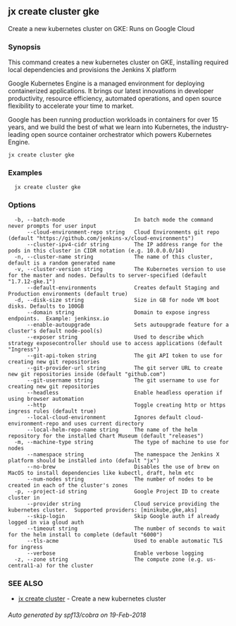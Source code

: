 ## jx create cluster gke

Create a new kubernetes cluster on GKE: Runs on Google Cloud

### Synopsis


This command creates a new kubernetes cluster on GKE, installing required local dependencies and provisions the Jenkins X platform 

Google Kubernetes Engine is a managed environment for deploying containerized applications. It brings our latest innovations in developer productivity, resource efficiency, automated operations, and open source flexibility to accelerate your time to market. 

Google has been running production workloads in containers for over 15 years, and we build the best of what we learn into Kubernetes, the industry-leading open source container orchestrator which powers Kubernetes Engine.

```
jx create cluster gke
```

### Examples

```
  jx create cluster gke
```

### Options

```
  -b, --batch-mode                      In batch mode the command never prompts for user input
      --cloud-environment-repo string   Cloud Environments git repo (default "https://github.com/jenkins-x/cloud-environments")
      --cluster-ipv4-cidr string        The IP address range for the pods in this cluster in CIDR notation (e.g. 10.0.0.0/14)
  -n, --cluster-name string             The name of this cluster, default is a random generated name
  -v, --cluster-version string          The Kubernetes version to use for the master and nodes. Defaults to server-specified (default "1.7.12-gke.1")
      --default-environments            Creates default Staging and Production environments (default true)
  -d, --disk-size string                Size in GB for node VM boot disks. Defaults to 100GB
      --domain string                   Domain to expose ingress endpoints.  Example: jenkinsx.io
      --enable-autoupgrade              Sets autoupgrade feature for a cluster's default node-pool(s)
      --exposer string                  Used to describe which strategy exposecontroller should use to access applications (default "Ingress")
      --git-api-token string            The git API token to use for creating new git repositories
      --git-provider-url string         The git server URL to create new git repositories inside (default "github.com")
      --git-username string             The git username to use for creating new git repositories
      --headless                        Enable headless operation if using browser automation
      --http                            Toggle creating http or https ingress rules (default true)
      --local-cloud-environment         Ignores default cloud-environment-repo and uses current directory 
      --local-helm-repo-name string     The name of the helm repository for the installed Chart Museum (default "releases")
  -m, --machine-type string             The type of machine to use for nodes
      --namespace string                The namespace the Jenkins X platform should be installed into (default "jx")
      --no-brew                         Disables the use of brew on MacOS to install dependencies like kubectl, draft, helm etc
      --num-nodes string                The number of nodes to be created in each of the cluster's zones
  -p, --project-id string               Google Project ID to create cluster in
      --provider string                 Cloud service providing the kubernetes cluster.  Supported providers: [minikube,gke,aks]
      --skip-login                      Skip Google auth if already logged in via gloud auth
      --timeout string                  The number of seconds to wait for the helm install to complete (default "6000")
      --tls-acme                        Used to enable automatic TLS for ingress
      --verbose                         Enable verbose logging
  -z, --zone string                     The compute zone (e.g. us-central1-a) for the cluster
```

### SEE ALSO
* [jx create cluster](jx_create_cluster.md)	 - Create a new kubernetes cluster

###### Auto generated by spf13/cobra on 19-Feb-2018
